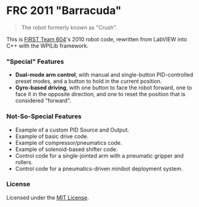 FRC 2011 "Barracuda"
===================

> The robot formerly known as "Crush".

This is [FIRST Team 604](http://604robotics.com/)'s 2010 robot code, rewritten from LabVIEW into C++ with the WPILib framework.

### "Special" Features

 - **Dual-mode arm control**, with manual and single-button PID-controlled preset modes, and a button to hold in the current position.
 - **Gyro-based driving**, with one button to face the robot forward, one to face it in the opposite direction, and one to reset the position that is considered "forward".

### Not-So-Special Features
 - Example of a custom PID Source and Output.
 - Example of basic drive code.
 - Example of compressor/pneumatics code.
 - Example of solenoid-based shifter code.
 - Control code for a single-jointed arm with a pneumatic gripper and rollers.
 - Control code for a pneumatics-driven minibot deployment system.

### License

Licensed under the [MIT License](https://en.wikipedia.org/wiki/MIT_License).

